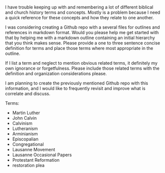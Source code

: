 I have trouble keeping up with and remembering a lot of different biblical and church history terms and concepts.
Mostly is a problem because I need a quick reference for these concepts and how they relate to one another.

I was considering creating a Github repo with a several files for outlines and references in markdown format.
Would you please help me get started with that by helping me with a markdown outline containing an initial hierarchy that you think makes sense.
Please provide a one to three sentence concise definition for terms and place those terms where most appropriate in the outline.

If I list a term and neglect to mention obvious related terms, it definitely my own ignorance or forgetfulness.
Please include those related terms with the definition and organization considerations please.

I am planning to create the previously mentioned Github repo with this information, and I would like to frequently revisit and improve what is correlate and discuss.

Terms:
- Martin Luther
- John Calvin
- Calvinism
- Lutheranism
- Arminianism
- Episcopalian
- Congregational
- Lausanne Movement
- Lausanne Occasional Papers
- Protestant Reformation
- restoration plea

